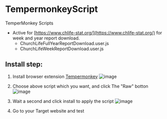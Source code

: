# TempermonkeyScript
TemperMonkey Scripts

- Active for [https://www.chlife-stat.org/](https://www.chlife-stat.org/) for week and year report download.
   - ChurchLifeFullYearReportDownload.user.js
   - ChurchLifeWeekReportDownload.user.js

## Install step:

1. Install browser extension [Tempermonkey](https://www.tampermonkey.net/)
   ![image](https://github.com/user-attachments/assets/1bcbc6f9-3ad2-463e-8bfb-8b14f3156bda)

3. Choose above script which you want, and click The "Raw" botton
   ![image](https://github.com/user-attachments/assets/00098465-2c61-4a2d-b239-c1399334a873)

4. Wait a second and click install to apply the script
   ![image](https://github.com/user-attachments/assets/1c72f724-ca68-4f8b-a977-058c3c9adf14)

5. Go to your Target website and test
